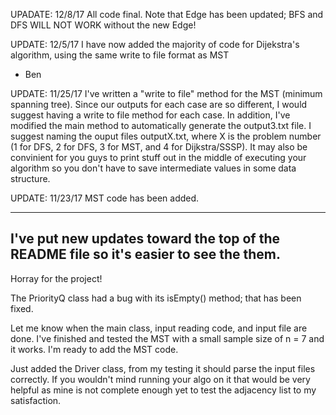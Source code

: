 UPADATE: 12/8/17  All code final.  Note that Edge has been updated; BFS and DFS WILL NOT WORK without the new Edge!

UPDATE: 12/5/17
I have now added the majority of code for Dijekstra's algorithm, using the same write to file format as MST
 - Ben

UPDATE: 11/25/17
I've written a "write to file" method for the MST (minimum spanning tree).  Since our outputs for each case are so different, I would suggest having a write to file method for each case.  In addition, I've modified the main method to automatically generate the output3.txt file.  I suggest naming the ouput files outputX.txt, where X is the problem number (1 for DFS, 2 for DFS, 3 for MST, and 4 for Dijkstra/SSSP).  It may also be convinient for you guys to print stuff out in the middle of executing your algorithm so you don't have to save intermediate values in some data structure.

UPDATE: 11/23/17
MST code has been added.

---------------------
I've put new updates toward the top of the README file so it's easier to see the them.
--------------------

Horray for the project!

The PriorityQ class had a bug with its isEmpty() method; that has been fixed.

Let me know when the main class, input reading code, and input file are done.  I've finished and tested the MST with a small sample size of n = 7 and it works.  I'm ready to add the MST code.

Just added the Driver class, from my testing it should parse the input files correctly. If you wouldn't mind running your algo on it that would be very helpful as mine is not complete enough yet to test the adjacency list to my satisfaction.
